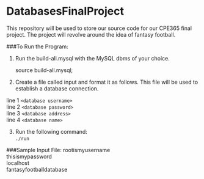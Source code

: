 # DatabasesFinalProject
This repository will be used to store our source code for our CPE365 final project. The project will revolve around the idea of fantasy football.

###To Run the Program:
   1. Run the build-all.mysql with the MySQL dbms of your choice.  

        source build-all.mysql;  

   2. Create a file called input and format it as follows. This file will be used to establish a database connection.   

   line 1 `<database username>`  
   line 2 `<database password>`  
   line 3 `<database address>`  
   line 4 `<database name>`  
        
   
   3. Run the following command:  
       `./run`  

###Sample Input File:
    rootismyusername  
    thisismypassword  
    localhost  
    fantasyfootballdatabase  



